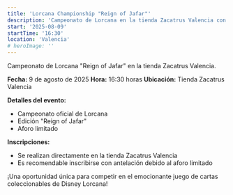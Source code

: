 ```yaml
---
title: 'Lorcana Championship "Reign of Jafar"'
description: 'Campeonato de Lorcana en la tienda Zacatrus Valencia con aforo limitado.'
start: '2025-08-09'
startTime: '16:30'
location: 'Valencia'
# heroImage: ''
---
```


Campeonato de Lorcana "Reign of Jafar" en la tienda Zacatrus Valencia.

**Fecha:** 9 de agosto de 2025
**Hora:** 16:30 horas
**Ubicación:** Tienda Zacatrus Valencia

**Detalles del evento:**
- Campeonato oficial de Lorcana
- Edición "Reign of Jafar"
- Aforo limitado

**Inscripciones:**
- Se realizan directamente en la tienda Zacatrus Valencia
- Es recomendable inscribirse con antelación debido al aforo limitado

¡Una oportunidad única para competir en el emocionante juego de cartas coleccionables de Disney Lorcana!
